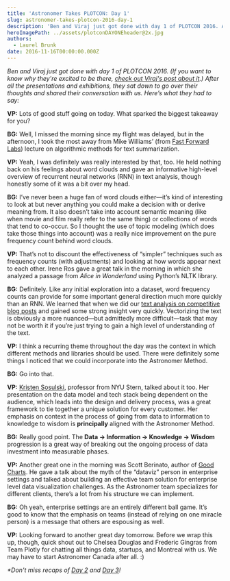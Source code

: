 ```yaml
---
title: 'Astronomer Takes PLOTCON: Day 1'
slug: astronomer-takes-plotcon-2016-day-1
description: 'Ben and Viraj just got done with day 1 of PLOTCON 2016. After all the presentations and exhibitions, they sat down to go over their thoughts. '
heroImagePath: ../assets/plotconDAYONEheader@2x.jpg
authors:
  - Laurel Brunk
date: 2016-11-16T00:00:00.000Z
---
```

<!-- markdownlint-disable-file -->
_Ben and Viraj just got done with day 1 of PLOTCON 2016. (If you want to know why they're excited to be there, [check out Viraj's post about it](https://www.astronomer.io/blog/astronomer-takes-plotcon).) After all the presentations and exhibitions, they sat down to go over their thoughts and shared their conversation with us. Here’s what they had to say:&nbsp;_

**VP:** Lots of good stuff going on today. What sparked the biggest takeaway for you?

**BG:** Well, I missed the morning since my flight was delayed, but in the afternoon, I took the most away from Mike Williams’ (from [Fast Forward Labs](https://www.cloudera.com/products/fast-forward-labs-research.html)) lecture on algorithmic methods for text summarization.

**VP:** Yeah, I was definitely was really interested by that, too. He held nothing back on his feelings about word clouds and gave an informative high-level overview of recurrent neural networks (RNN) in text analysis, though honestly some of it was a bit over my head.

**BG:** I’ve never been a huge fan of word clouds either—it’s kind of interesting to look at but never anything you could make a decision with or derive meaning from. It also doesn’t take into account semantic meaning (like when movie and film really refer to the same thing) or collections of words that tend to co-occur. So I thought the use of topic modeling (which does take those things into account) was a really nice improvement on the pure frequency count behind word clouds.

**VP:** That’s not to discount the effectiveness of “simpler” techniques such as frequency counts (with adjustments) and looking at how words appear next to each other. Irene Ros gave a great talk in the morning in which she analyzed a passage from _Alice in Wonderland_ using Python’s NLTK library.

**BG:** Definitely. Like any initial exploration into a dataset, word frequency counts can provide for some important general direction much more quickly than an RNN. We learned that when we did our [text analysis on competitive blog posts](https://www.astronomer.io/blog/what-i-learned-from-analyzing-1700-blog-posts-part-ii) and gained some strong insight very quickly. Vectorizing the text is obviously a more nuanced—but admittedly more difficult—task that may not be worth it if you’re just trying to gain a high level of understanding of the text.

**VP:** I think a recurring theme throughout the day was the context in which different methods and libraries should be used. There were definitely some things I noticed that we could incorporate into the Astronomer Method.

**BG:** Go into that.

**VP:** [Kristen Sosulski](http://www.kristensosulski.com), professor from NYU Stern, talked about it too. Her presentation on the data model and tech stack being dependent on the audience, which leads into the design and delivery process, was a great framework to tie together a unique solution for every customer. Her emphasis on context in the process of going from data to information to knowledge to wisdom is **principally** aligned with the Astronomer Method.

**BG:** Really good point. The **Data → Information → Knowledge → Wisdom** progression is a great way of breaking out the ongoing process of data investment into measurable phases.

**VP:** Another great one in the morning was Scott Berinato, author of [Good Charts](https://hbr.org/product/good-charts-the-hbr-guide-to-making-smarter-more-persuasive-data-visualizations/15005-PBK-ENG). He&nbsp;gave a talk about the myth of the “dataviz” person in enterprise settings and talked about building an effective team solution for enterprise level data visualization challenges. As the Astronomer team specializes for different clients, there’s a lot from his structure we can implement.

**BG:** Oh yeah, enterprise settings are an entirely different ball game. It’s good to know that the emphasis on teams (instead of relying on one miracle person) is a message that others are espousing as well.&nbsp;

**VP:** Looking forward to another great day tomorrow. Before we wrap this up, though, quick shout out to Chelsea Douglas and Frederic Gingras from Team Plotly for chatting all things data, startups, and Montreal with us. We may have to start Astronomer Canada after all. :)

_\*Don't miss recaps of [Day 2](https://www.astronomer.io/blog/astronomer-takes-plotcon-day-2) and [Day 3](https://www.astronomer.io/blog/astronomer-takes-plotcon-day-3)!_

